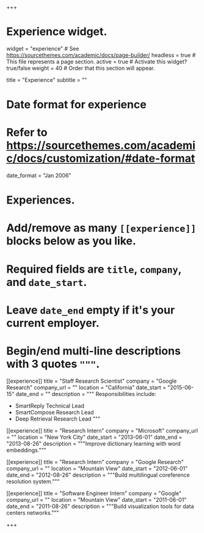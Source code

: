 +++
# Experience widget.
widget = "experience"  # See https://sourcethemes.com/academic/docs/page-builder/
headless = true  # This file represents a page section.
active = true  # Activate this widget? true/false
weight = 40  # Order that this section will appear.

title = "Experience"
subtitle = ""

# Date format for experience
#   Refer to https://sourcethemes.com/academic/docs/customization/#date-format
date_format = "Jan 2006"

# Experiences.
#   Add/remove as many `[[experience]]` blocks below as you like.
#   Required fields are `title`, `company`, and `date_start`.
#   Leave `date_end` empty if it's your current employer.
#   Begin/end multi-line descriptions with 3 quotes `"""`.
[[experience]]
  title = "Staff Research Scientist"
  company = "Google Research"
  company_url = ""
  location = "California"
  date_start = "2015-06-15"
  date_end = ""
  description = """
  Responsibilities include:
  
  * SmartReply Technical Lead
  * SmartCompose Research Lead
  * Deep Retrieval Research Lead
  """

[[experience]]
  title = "Research Intern"
  company = "Microsoft"
  company_url = ""
  location = "New York City"
  date_start = "2013-06-01"
  date_end = "2013-08-26"
  description = """Improve dictionary learning with word embeddings."""
  

[[experience]]
  title = "Research Intern"
  company = "Google Research"
  company_url = ""
  location = "Mountain View"
  date_start = "2012-06-01"
  date_end = "2012-08-26"
  description = """Build multilingual coreference resolution system."""
  
[[experience]]
  title = "Software Engineer Intern"
  company = "Google"
  company_url = ""
  location = "Mountain View"
  date_start = "2011-06-01"
  date_end = "2011-08-26"
  description = """Build visualization tools for data centers networks."""  

+++
